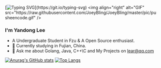 [![Typing SVG](https://readme-typing-svg.demolab.com?font=Fira+Code&pause=1000&color=000000&width=435&lines=%3E%3E+Hello+World!)](https://git.io/typing-svg)
<img align="right" alt="GIF" src="https://raw.githubusercontent.com/JoeyBling/JoeyBling/master/pic/pusheencode.gif" />

### I'm Yandong Lee

- A Undergraduate Student in Fzu & A Open Source enthusiast.
- 🌱 Currently studying in Fujian, China.
- 💬 Ask me about Golang, Java, C++\C and My Projects on [lear@qq.com](lear@qq.com)


[![Anurag's GitHub stats](https://github-readme-stats.vercel.app/api?username=SkyDDDog)](https://github.com/anuraghazra/github-readme-stats)    [![Top Langs](https://github-readme-stats.vercel.app/api/top-langs/?username=SkyDDDog&layout=compact&)](https://github.com/anuraghazra/github-readme-stats)<br/>

